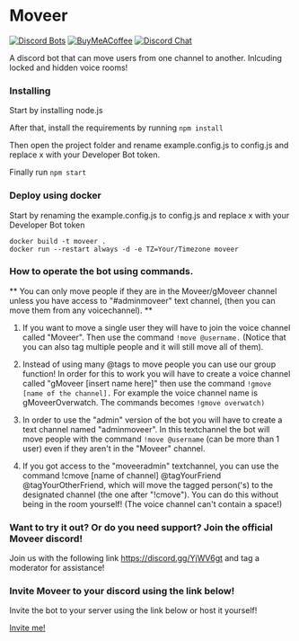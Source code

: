 
# Moveer
[![Discord Bots](https://discordbots.org/api/widget/status/400724460203802624.svg?noavatar=true)](https://discordbots.org/bot/400724460203802624)
[![BuyMeACoffee](https://img.shields.io/badge/BuyMeACoffee-Donate-ff813f.svg?logo=CoffeeScript&style=flat-square)](https://www.buymeacoffee.com/Moveer)
[![Discord Chat](https://img.shields.io/discord/546695271242006549.svg)](https://discord.gg/YjWV6gt)

A discord bot that can move users from one channel to another. Inlcuding locked and hidden voice rooms!

### Installing

Start by installing node.js

After that, install the requirements by running ```npm install```

Then open the project folder and rename example.config.js to config.js and replace x with your Developer Bot token.

Finally run ```npm start```

### Deploy using docker

Start by renaming the example.config.js to config.js and replace x with your Developer Bot token
```
docker build -t moveer .
docker run --restart always -d -e TZ=Your/Timezone moveer
```

### How to operate the bot using commands.

** You can only move people if they are in the Moveer/gMoveer channel unless you have access to "#adminmoveer" text channel, (then you can move them from any voicechannel). **

1. If you want to move a single user they will have to join the voice channel called "Moveer". Then use the command ```!move @username.``` (Notice that you can also tag multiple people and it will still move all of them).

2. Instead of using many @tags to move people you can use our group function! In order for this to work you will have to create a voice channel called "gMoveer [insert name here]" then use the command ```!gmove [name of the channel].``` For example the voice channel name is gMoveerOverwatch. The commands becomes ```!gmove overwatch)```

3. In order to use the "admin" version of the bot you will have to create a text channel named "adminmoveer". In this textchannel the bot will move people with the command ```!move @username``` (can be more than 1 user) even if they aren't in the "Moveer" channel.

4. If you got access to the "moveeradmin" textchannel, you can use the command !cmove [name of channel] @tagYourFriend @tagYourOtherFriend, which will move the tagged person('s) to the designated channel (the one after "!cmove"). You can do this without being in the room yourself! (The voice channel can't  contain a space!)


### Want to try it out? Or do you need support? Join the official Moveer discord!
Join us with the following link https://discord.gg/YjWV6gt and tag a moderator for assistance!
### Invite Moveer to your discord using the link below!

Invite the bot to your server using the link below or host it yourself!

[Invite me!](https://discordapp.com/api/oauth2/authorize?client_id=400724460203802624&permissions=16777216&scope=bot)

